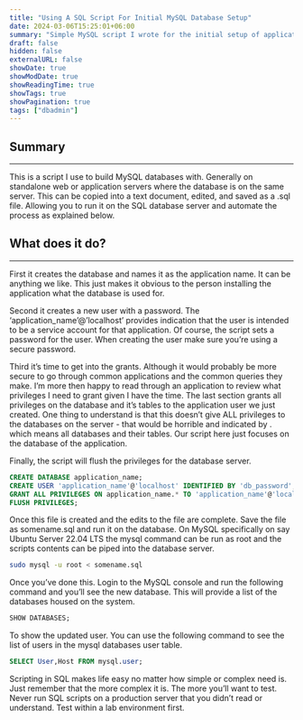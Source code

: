 ```yaml
---
title: "Using A SQL Script For Initial MySQL Database Setup"
date: 2024-03-06T15:25:01+06:00
summary: "Simple MySQL script I wrote for the initial setup of application databases."
draft: false
hidden: false
externalURL: false
showDate: true
showModDate: true
showReadingTime: true
showTags: true
showPagination: true
tags: ["dbadmin"]
---
```


## Summary
---

This is a script I use to build MySQL databases with. Generally on 
standalone web or application servers where the database is on the same 
server. This can be copied into a text document, edited, and saved as a 
.sql file. Allowing you to run it on the SQL database server and 
automate the process as explained below.

## What does it do?
---

First it creates the database and names it as the application name. It 
can be anything we like. This just makes it obvious to the person 
installing the application what the database is used for.

Second it creates a new user with a password. The 
‘application_name’@’localhost’ provides indication that the user is 
intended to be a service account for that application. Of course, the 
script sets a password for the user. When creating the user make sure 
you’re using a secure password.

Third it’s time to get into the grants. Although it would probably be more secure to go through common applications and the common queries they make. I’m more then happy to read through an application to review what privileges I need to grant given I have the time. The last section grants all privileges on the database and it’s tables to the application user we just created. One thing to understand is that this doesn’t give ALL privileges to the databases on the server - that would be horrible and indicated by . which means all databases and their tables. Our script here just focuses on the database of the application.

Finally, the script will flush the privileges for the database server.

```sql
CREATE DATABASE application_name;
CREATE USER 'application_name'@'localhost' IDENTIFIED BY 'db_password';
GRANT ALL PRIVILEGES ON application_name.* TO 'application_name'@'localhost';
FLUSH PRIVILEGES;
```

Once this file is created and the edits to the file are complete. Save the file as somename.sql and run it on the database. On MySQL specifically on say Ubuntu Server 22.04 LTS the mysql command can be run as root and the scripts contents can be piped into the database server.

```sh
sudo mysql -u root < somename.sql
```

Once you’ve done this. Login to the MySQL console and run the following command and you’ll see the new database. This will provide a list of the databases housed on the system.

```sql
SHOW DATABASES; 
```

To show the updated user. You can use the following command to see the list of users in the mysql databases user table.

```sql
SELECT User,Host FROM mysql.user;
```

Scripting in SQL makes life easy no matter how simple or complex need is. Just remember that the more complex it is. The more you’ll want to test. Never run SQL scripts on a production server that you didn’t read or understand. Test within a lab environment first.